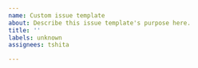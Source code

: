 ```yaml
---
name: Custom issue template
about: Describe this issue template's purpose here.
title: ''
labels: unknown
assignees: tshita

---
```



